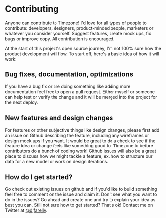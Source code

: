 # Contributing

Anyone can contribute to Timezone! I'd love for all types of people to
contribute: developers, designers, product-minded people, marketers or whatever
you consider yourself. Suggest features, create mock ups, fix bugs or improve
copy. All contribution is encouraged.

At the start of this project's open source journey, I'm not 100% sure how
the product development will flow. To start off, here's a basic idea of how
it will work:

## Bug fixes, documentation, optimizations
If you have a bug fix or are doing something like adding more documentation feel
free to open a pull request. Either myself or someone can help test or verify
the change and it will be merged into the project for the next deploy.

## New features and design changes
For features or other subjective things like design changes, please first add
an issue on Github describing the feature, including any wireframes or design
mock ups if you want. It would be great to do a check to see if the feature
idea or change feels like something good for Timezone.io before contributors
do a bunch of coding work! Github issues will also be a great place to discuss
how we might tackle a feature, ex. how to structure our data for a new model
or work on design iterations.

## How do I get started?
Go check out existing issues on github and if you'd like to build something
feel free to comment on the issue and claim it. Don't see what you want to do
in the issues? Go ahead and create one and try to explain your idea as best you
can. Still not sure how to get started? That's ok! Contact me on Twitter at
[@djfarelly](https://twitter.com/djfarrelly).
